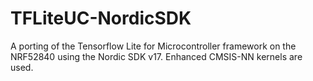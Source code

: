 # TFLiteUC-NordicSDK
A porting of the Tensorflow Lite for Microcontroller framework on the NRF52840 using the Nordic SDK v17. Enhanced CMSIS-NN kernels are used.
